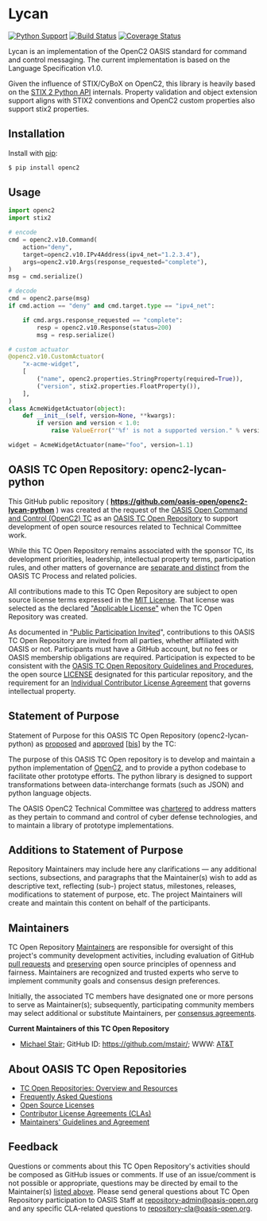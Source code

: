 # Lycan
[![Python Support](https://img.shields.io/badge/python-3.4+-blue.svg)](https://www.python.org/)
[![Build Status](https://travis-ci.org/oasis-open/openc2-lycan-python.svg)](https://travis-ci.org/open-oasis/openc2-lycan-python)
[![Coverage Status](https://coveralls.io/repos/github/oasis-open/openc2-lycan-python/badge.svg)](https://coveralls.io/github/oasis-open/openc2-lycan-python)

Lycan is an implementation of the OpenC2 OASIS standard for command and control messaging. The current implementation is based on the Language Specification v1.0.

Given the influence of STIX/CyBoX on OpenC2, this library is heavily based on the [STIX 2 Python API](https://github.com/oasis-open/cti-python-stix2) internals. Property validation and object extension support aligns with STIX2 conventions and OpenC2 custom properties also support stix2 properties.

## Installation

Install with [pip](https://pip.pypa.io/en/stable):

```bash
$ pip install openc2
```

## Usage

```python
import openc2
import stix2

# encode
cmd = openc2.v10.Command(
    action="deny",
    target=openc2.v10.IPv4Address(ipv4_net="1.2.3.4"),
    args=openc2.v10.Args(response_requested="complete"),
)
msg = cmd.serialize()

# decode
cmd = openc2.parse(msg)
if cmd.action == "deny" and cmd.target.type == "ipv4_net":

    if cmd.args.response_requested == "complete":
        resp = openc2.v10.Response(status=200)
        msg = resp.serialize()

# custom actuator
@openc2.v10.CustomActuator(
    "x-acme-widget",
    [
        ("name", openc2.properties.StringProperty(required=True)),
        ("version", stix2.properties.FloatProperty()),
    ],
)
class AcmeWidgetActuator(object):
    def __init__(self, version=None, **kwargs):
        if version and version < 1.0:
            raise ValueError("'%f' is not a supported version." % version)

widget = AcmeWidgetActuator(name="foo", version=1.1)
```

<div>
<h2><a id="readme-general">OASIS TC Open Repository: openc2-lycan-python</a></h2>

<p>This GitHub public repository ( <b><a href="https://github.com/oasis-open/openc2-lycan-python">https://github.com/oasis-open/openc2-lycan-python</a></b> ) was created at the request of the <a href="https://www.oasis-open.org/committees/openc2/">OASIS Open Command and Control (OpenC2) TC</a> as an <a href="https://www.oasis-open.org/resources/open-repositories/">OASIS TC Open Repository</a> to support development of open source resources related to Technical Committee work.</p>

<p>While this TC Open Repository remains associated with the sponsor TC, its development priorities, leadership, intellectual property terms, participation rules, and other matters of governance are <a href="https://github.com/oasis-open/openc2-lycan-python/blob/master/CONTRIBUTING.md#governance-distinct-from-oasis-tc-process">separate and distinct</a> from the OASIS TC Process and related policies.</p>

<p>All contributions made to this TC Open Repository are subject to open source license terms expressed in the <a href="https://www.oasis-open.org/sites/www.oasis-open.org/files/MIT-License.txt">MIT License</a>.  That license was selected as the declared <a href="https://www.oasis-open.org/resources/open-repositories/licenses">"Applicable License"</a> when the TC Open Repository was created.</p>

<p>As documented in <a href="https://github.com/oasis-open/openc2-lycan-python/blob/master/CONTRIBUTING.md#public-participation-invited">"Public Participation Invited</a>", contributions to this OASIS TC Open Repository are invited from all parties, whether affiliated with OASIS or not.  Participants must have a GitHub account, but no fees or OASIS membership obligations are required.  Participation is expected to be consistent with the <a href="https://www.oasis-open.org/policies-guidelines/open-repositories">OASIS TC Open Repository Guidelines and Procedures</a>, the open source <a href="https://github.com/oasis-open/openc2-lycan-python/blob/master/LICENSE">LICENSE</a> designated for this particular repository, and the requirement for an <a href="https://www.oasis-open.org/resources/open-repositories/cla/individual-cla">Individual Contributor License Agreement</a> that governs intellectual property.</p>

</div>

<div>
<h2><a id="purposeStatement">Statement of Purpose</a></h2>

<p>Statement of Purpose for this OASIS TC Open Repository (openc2-lycan-python) as <a href="https://lists.oasis-open.org/archives/openc2/201802/msg00006.html">proposed</a> and <a href="https://lists.oasis-open.org/archives/openc2/201803/msg00007.html">approved</a> [<a href="https://lists.oasis-open.org/archives/openc2/201803/msg00023.html">bis</a>] by the TC:</p>

<p>The purpose of this OASIS TC Open repository is to develop and maintain a python implementation of <a href="http://docs.oasis-open.org/openc2/">OpenC2</a>, and to provide a python codebase to facilitate other prototype efforts.  The python library is designed to support transformations between data-interchange formats (such as JSON) and python language objects.</p>

<p>The OASIS OpenC2 Technical Committee was <a href="https://www.oasis-open.org/committees/openc2/charter.php">chartered</a> to address matters as they pertain to command and control of cyber defense technologies, and to maintain a library of prototype implementations.</p>

</div>

<div><h2><a id="purposeClarifications">Additions to Statement of Purpose</a></h2>

<p>Repository Maintainers may include here any clarifications &mdash; any additional sections, subsections, and paragraphs that the Maintainer(s) wish to add as descriptive text, reflecting (sub-) project status, milestones, releases, modifications to statement of purpose, etc.  The project Maintainers will create and maintain this content on behalf of the participants.</p>
</div>

<div>
<h2><a id="maintainers">Maintainers</a></h2>

<p>TC Open Repository <a href="https://www.oasis-open.org/resources/open-repositories/maintainers-guide">Maintainers</a> are responsible for oversight of this project's community development activities, including evaluation of GitHub <a href="https://github.com/oasis-open/openc2-lycan-python/blob/master/CONTRIBUTING.md#fork-and-pull-collaboration-model">pull requests</a> and <a href="https://www.oasis-open.org/policies-guidelines/open-repositories#repositoryManagement">preserving</a> open source principles of openness and fairness. Maintainers are recognized and trusted experts who serve to implement community goals and consensus design preferences.</p>

<p>Initially, the associated TC members have designated one or more persons to serve as Maintainer(s); subsequently, participating community members may select additional or substitute Maintainers, per <a href="https://www.oasis-open.org/resources/open-repositories/maintainers-guide#additionalMaintainers">consensus agreements</a>.</p>

<p><b><a id="currentMaintainers">Current Maintainers of this TC Open Repository</a></b></p>

<ul>
<li><a href="mailto:mstair@att.com">Michael Stair</a>; GitHub ID: <a href="https://github.com/mstair/">https://github.com/mstair/</a>; WWW: <a href="https://www.att.com/">AT&amp;T</a></li>
</ul>

</div>

<div><h2><a id="aboutOpenRepos">About OASIS TC Open Repositories</a></h2>

<p><ul>
<li><a href="https://www.oasis-open.org/resources/open-repositories/">TC Open Repositories: Overview and Resources</a></li>
<li><a href="https://www.oasis-open.org/resources/open-repositories/faq">Frequently Asked Questions</a></li>
<li><a href="https://www.oasis-open.org/resources/open-repositories/licenses">Open Source Licenses</a></li>
<li><a href="https://www.oasis-open.org/resources/open-repositories/cla">Contributor License Agreements (CLAs)</a></li>
<li><a href="https://www.oasis-open.org/resources/open-repositories/maintainers-guide">Maintainers' Guidelines and Agreement</a></li>
</ul></p>

</div>

<div><h2><a id="feedback">Feedback</a></h2>

<p>Questions or comments about this TC Open Repository's activities should be composed as GitHub issues or comments. If use of an issue/comment is not possible or appropriate, questions may be directed by email to the Maintainer(s) <a href="#currentMaintainers">listed above</a>.  Please send general questions about TC Open Repository participation to OASIS Staff at <a href="mailto:repository-admin@oasis-open.org">repository-admin@oasis-open.org</a> and any specific CLA-related questions to <a href="mailto:repository-cla@oasis-open.org">repository-cla@oasis-open.org</a>.</p>

</div>
